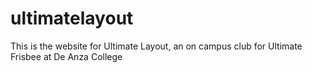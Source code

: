 # ultimatelayout
This is the website for Ultimate Layout, an on campus club for Ultimate Frisbee at De Anza College
